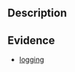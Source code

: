 ## Description

## Evidence
- [logging](https://docs.paloaltonetworks.com/oss-listings/panorama-oss-listings/panorama-10-0-open-source-software-oss-listing.html)